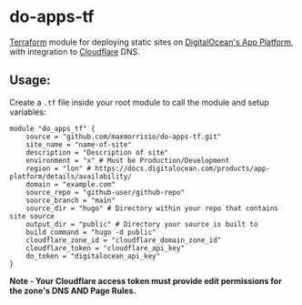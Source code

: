 # do-apps-tf

[Terraform](https://www.terraform.io) module for deploying static sites on [DigitalOcean's App Platform](https://www.digitalocean.com/products/app-platform), with integration to [Cloudflare](https://cloudflare.com) DNS.

## Usage:
Create a `.tf` file inside your root module to call the module and setup variables:
```
module "do_apps_tf" {
	source = "github.com/maxmorrisio/do-apps-tf.git"
	site_name = "name-of-site"
	description = "Description of site"
	environment = "x" # Must be Production/Development
	region = "lon" # https://docs.digitalocean.com/products/app-platform/details/availability/
	domain = "example.com"
	source_repo = "github-user/github-repo"
	source_branch = "main"
	source_dir = "hugo" # Directory within your repo that contains site source
	output_dir = "public" # Directory your source is built to
	build_command = "hugo -d public"
	cloudflare_zone_id = "cloudflare_domain_zone_id"
	cloudflare_token = "cloudflare_api_key"
	do_token = "digitalocean_api_key"
}

```
**Note - Your Cloudflare access token must provide edit permissions for the zone's DNS AND Page Rules.**
